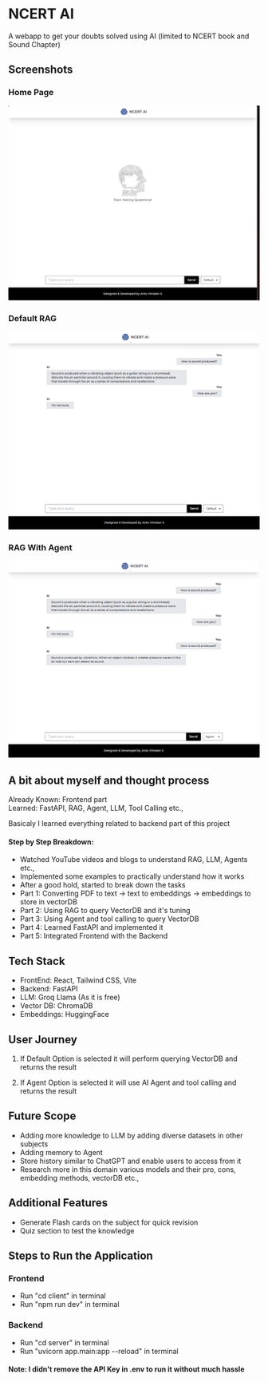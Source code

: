 # NCERT AI

A webapp to get your doubts solved using AI (limited to NCERT book and Sound Chapter)

## Screenshots

### Home Page
<img src="screenshots/home.png" />

### Default RAG
<img src="screenshots/demo1.png" />

### RAG With Agent
<img src="screenshots/demo2.png" />

## A bit about myself and thought process

Already Known: Frontend part <br>
Learned: FastAPI, RAG, Agent, LLM, Tool Calling etc.,

Basicaly I learned everything related to backend part of this project 

#### Step by Step Breakdown:

- Watched YouTube videos and blogs to understand RAG, LLM, Agents etc., 
- Implemented some examples to practically understand how it works
- After a good hold, started to break down the tasks
- Part 1: Converting PDF to text -> text to embeddings -> embeddings to store in vectorDB
- Part 2: Using RAG to query VectorDB and it's tuning
- Part 3: Using Agent and tool calling to query VectorDB  
- Part 4: Learned FastAPI and implemented it
- Part 5: Integrated Frontend with the Backend


## Tech Stack
- FrontEnd: React, Tailwind CSS, Vite
- Backend: FastAPI
- LLM: Groq Llama (As it is free)
- Vector DB: ChromaDB
- Embeddings: HuggingFace

## User Journey

1. If Default Option is selected it will perform querying VectorDB and returns the result

2. If Agent Option is selected it will use AI Agent and tool calling and returns the result


## Future Scope

- Adding more knowledge to LLM by adding diverse datasets in other subjects
- Adding memory to Agent
- Store history similar to ChatGPT and enable users to access from it
- Research more in this domain various models and their pro, cons, embedding methods, vectorDB etc.,

## Additional Features

- Generate Flash cards on the subject for quick revision
- Quiz section to test the knowledge 

## Steps to Run the Application

### Frontend
- Run "cd client" in terminal
- Run "npm run dev" in terminal

### Backend
- Run "cd server" in terminal
- Run "uvicorn app.main:app --reload" in terminal


#### Note: I didn't remove the API Key in .env to run it without much hassle 
